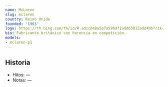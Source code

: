 ```yaml
---
name: McLaren
slug: mclaren
country: Reino Unido
founded: '1963'
logo: https://th.bing.com/th/id/R.adcc0e8a5e7a59bdf1add63812add40b?rik=3HZm3uontXeiqQ&pid=ImgRaw&r=0
bio: Fabricante británico con herencia en competición.
models:
- mclaren-p1
---
```


## Historia

- Hitos: —
- Notas: —

